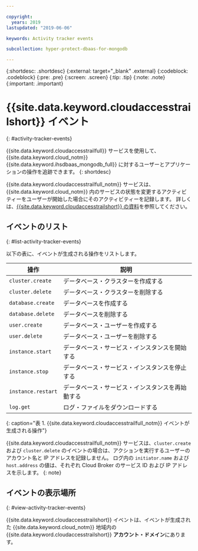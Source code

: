 ```yaml
---

copyright:
  years: 2019
lastupdated: "2019-06-06"

keywords: Activity tracker events

subcollection: hyper-protect-dbaas-for-mongodb

---
```


{:shortdesc: .shortdesc}
{:external: target="_blank" .external}
{:codeblock: .codeblock}
{:pre: .pre}
{:screen: .screen}
{:tip: .tip}
{:note: .note}
{:important: .important}

# {{site.data.keyword.cloudaccesstrailshort}} イベント
{: #activity-tracker-events}

{{site.data.keyword.cloudaccesstrailfull}} サービスを使用して、{{site.data.keyword.cloud_notm}} {{site.data.keyword.ihsdbaas_mongodb_full}} に対するユーザーとアプリケーションの操作を追跡できます。
{: shortdesc}

{{site.data.keyword.cloudaccesstrailfull_notm}} サービスは、{{site.data.keyword.cloud_notm}} 内のサービスの状態を変更するアクティビティーをユーザーが開始した場合にそのアクティビティーを記録します。 詳しくは、[{{site.data.keyword.cloudaccesstrailshort}} の資料](/docs/services/Activity-Tracker-with-LogDNA?topic=logdnaat-getting-started)を参照してください。

## イベントのリスト
{: #list-activity-tracker-events}

以下の表に、イベントが生成される操作をリストします。

| 操作                 | 説明                               |
| ---------------------- | ----------------------------------------- |
| `cluster.create` | データベース・クラスターを作成する                 |
| `cluster.delete` | データベース・クラスターを削除する                 |
| `database.create` | データベースを作成する                  |
| `database.delete` | データベースを削除する                  |
| `user.create`     | データベース・ユーザーを作成する                    |
| `user.delete`     | データベース・ユーザーを削除する                    |
| `instance.start` | データベース・サービス・インスタンスを開始する         |
| `instance.stop`  | データベース・サービス・インスタンスを停止する          |
| `instance.restart`  | データベース・サービス・インスタンスを再始動する          |
| `log.get`       | ログ・ファイルをダウンロードする |
{: caption="表 1. {{site.data.keyword.cloudaccesstrailfull_notm}} イベントが生成される操作"}

{{site.data.keyword.cloudaccesstrailfull_notm}} サービスは、`cluster.create` および `cluster.delete` のイベントの場合は、アクションを実行するユーザーのアカウント名と IP アドレスを記録しません。 ログ内の `initiator.name` および `host.address` の値は、それぞれ Cloud Broker のサービス ID および IP アドレスを示します。
{: note}

## イベントの表示場所
{: #view-activity-tracker-events}

<!-- Option 2: Add the following sentence if your service sends events to the account domain. -->

{{site.data.keyword.cloudaccesstrailshort}} イベントは、イベントが生成された {{site.data.keyword.cloud_notm}} 地域内の {{site.data.keyword.cloudaccesstrailshort}} **アカウント・ドメイン**にあります。
